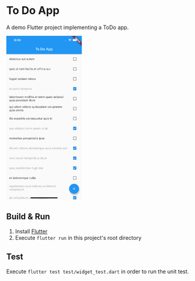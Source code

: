 # To Do App

A demo Flutter project implementing a ToDo app.

<img src="https://github.com/finkmoritz/todoapp/blob/master/assets/preview.png" alt="Preview" width="200"/>

## Build & Run

1. Install [Flutter](https://flutter.dev/docs/get-started/install)
2. Execute `flutter run` in this project's root directory

## Test

Execute `flutter test test/widget_test.dart` in order to run the unit test.
